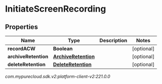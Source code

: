 # InitiateScreenRecording


## Properties

| Name | Type | Description | Notes |
| ------------ | ------------- | ------------- | ------------- |
| **recordACW** | **Boolean** |  |  [optional] |
| **archiveRetention** | [**ArchiveRetention**](ArchiveRetention) |  |  [optional] |
| **deleteRetention** | [**DeleteRetention**](DeleteRetention) |  |  [optional] |




_com.mypurecloud.sdk.v2:platform-client-v2:221.0.0_
